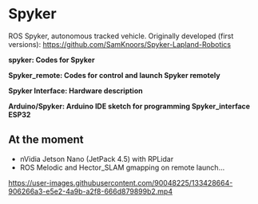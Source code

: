 # Spyker
ROS Spyker, autonomous tracked vehicle. Originally developed (first versions): https://github.com/SamKnoors/Spyker-Lapland-Robotics

**spyker: Codes for Spyker**

**Spyker_remote: Codes for control and launch Spyker remotely**

**Spyker Interface: Hardware description**

**Arduino/Spyker: Arduino IDE sketch for programming Spyker_interface ESP32**

## At the moment
- nVidia Jetson Nano (JetPack 4.5) with RPLidar
- ROS Melodic and Hector_SLAM gmapping on remote launch...



https://user-images.githubusercontent.com/90048225/133428664-906266a3-e5e2-4a9b-a2f8-666d879899b2.mp4



